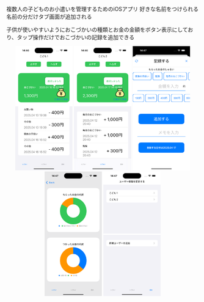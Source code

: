 複数人の子どものお小遣いを管理するためのiOSアプリ
好きな名前をつけられる
名前の分だけタブ画面が追加される

子供が使いやすいようにおこづかいの種類とお金の金額をボタン表示にしており、タップ操作だけでおこづかいの記録を追加できる

<p align="center">
  <img src="Images/image1.png" alt="キャプチャ1" width="150">
  <img src="Images/image2.png" alt="キャプチャ2" width="150">
  <img src="Images/image3.png" alt="キャプチャ3" width="150">
  <img src="Images/image4.png" alt="キャプチャ4" width="150">
  <img src="Images/image5.png" alt="キャプチャ5" width="150">
</p>

